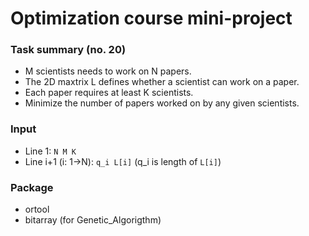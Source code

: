 # Optimization course mini-project

### Task summary (no. 20)

- M scientists needs to work on N papers.
- The 2D maxtrix L defines whether a scientist can work on a paper.
- Each paper requires at least K scientists.
- Minimize the number of papers worked on by any given scientists.

### Input

- Line 1: `N M K`
- Line i+1 (i: 1->N): `q_i L[i]` (q_i is length of `L[i]`)

### Package

- ortool
- bitarray (for Genetic_Algorigthm)

